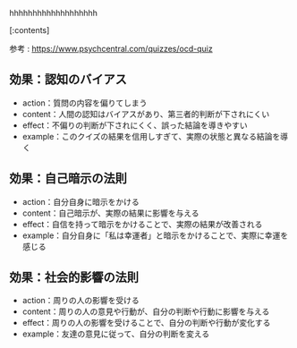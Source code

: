 

hhhhhhhhhhhhhhhhhhh
    
[:contents]

参考 : https://www.psychcentral.com/quizzes/ocd-quiz

## 効果：認知のバイアス
- action：質問の内容を偏りてしまう
- content：人間の認知はバイアスがあり、第三者的判断が下されにくい
- effect：不偏りの判断が下されにくく、誤った結論を導きやすい
- example：このクイズの結果を信用しすぎて、実際の状態と異なる結論を導く

## 効果：自己暗示の法則
- action：自分自身に暗示をかける
- content：自己暗示が、実際の結果に影響を与える
- effect：自信を持って暗示をかけることで、実際の結果が改善される
- example：自分自身に「私は幸運者」と暗示をかけることで、実際に幸運を感じる

## 効果：社会的影響の法則
- action：周りの人の影響を受ける
- content：周りの人の意見や行動が、自分の判断や行動に影響を与える
- effect：周りの人の影響を受けることで、自分の判断や行動が変化する
- example：友達の意見に従って、自分の判断を変える

    